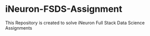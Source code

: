 # iNeuron-FSDS-Assignment

This Repository is created to solve iNeuron  Full Stack Data Science Assignments
